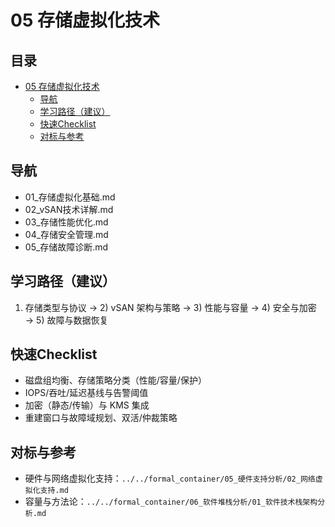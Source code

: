 # 05 存储虚拟化技术

## 目录

- [05 存储虚拟化技术](#05-存储虚拟化技术)
  - [导航](#导航)
  - [学习路径（建议）](#学习路径建议)
  - [快速Checklist](#快速checklist)
  - [对标与参考](#对标与参考)



## 导航

- 01_存储虚拟化基础.md
- 02_vSAN技术详解.md
- 03_存储性能优化.md
- 04_存储安全管理.md
- 05_存储故障诊断.md

## 学习路径（建议）

1) 存储类型与协议 → 2) vSAN 架构与策略 → 3) 性能与容量 → 4) 安全与加密 → 5) 故障与数据恢复

## 快速Checklist

- 磁盘组均衡、存储策略分类（性能/容量/保护）
- IOPS/吞吐/延迟基线与告警阈值
- 加密（静态/传输）与 KMS 集成
- 重建窗口与故障域规划、双活/仲裁策略

## 对标与参考

- 硬件与网络虚拟化支持：`../../formal_container/05_硬件支持分析/02_网络虚拟化支持.md`
- 容量与方法论：`../../formal_container/06_软件堆栈分析/01_软件技术栈架构分析.md`
